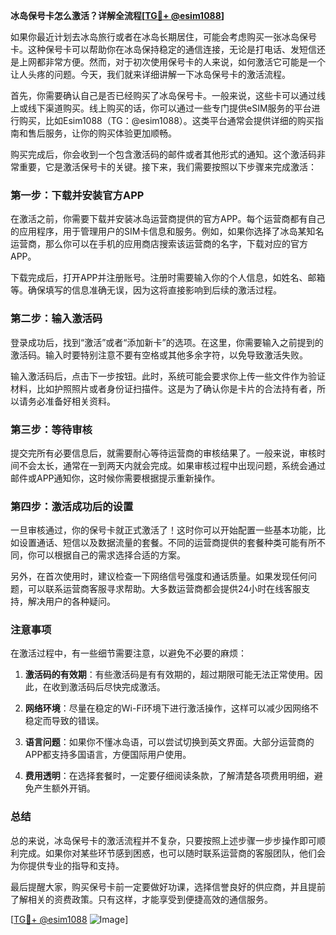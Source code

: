 **冰岛保号卡怎么激活？详解全流程[[TG💪+ @esim1088](https://t.me/s/esim1088)]**

如果你最近计划去冰岛旅行或者在冰岛长期居住，可能会考虑购买一张冰岛保号卡。这种保号卡可以帮助你在冰岛保持稳定的通信连接，无论是打电话、发短信还是上网都非常方便。然而，对于初次使用保号卡的人来说，如何激活它可能是一个让人头疼的问题。今天，我们就来详细讲解一下冰岛保号卡的激活流程。

首先，你需要确认自己是否已经购买了冰岛保号卡。一般来说，这些卡可以通过线上或线下渠道购买。线上购买的话，你可以通过一些专门提供eSIM服务的平台进行购买，比如Esim1088（TG：@esim1088）。这类平台通常会提供详细的购买指南和售后服务，让你的购买体验更加顺畅。

购买完成后，你会收到一个包含激活码的邮件或者其他形式的通知。这个激活码非常重要，它是激活保号卡的关键。接下来，我们需要按照以下步骤来完成激活：

### 第一步：下载并安装官方APP

在激活之前，你需要下载并安装冰岛运营商提供的官方APP。每个运营商都有自己的应用程序，用于管理用户的SIM卡信息和服务。例如，如果你选择了冰岛某知名运营商，那么你可以在手机的应用商店搜索该运营商的名字，下载对应的官方APP。

下载完成后，打开APP并注册账号。注册时需要输入你的个人信息，如姓名、邮箱等。确保填写的信息准确无误，因为这将直接影响到后续的激活过程。

### 第二步：输入激活码

登录成功后，找到“激活”或者“添加新卡”的选项。在这里，你需要输入之前提到的激活码。输入时要特别注意不要有空格或其他多余字符，以免导致激活失败。

输入激活码后，点击下一步按钮。此时，系统可能会要求你上传一些文件作为验证材料，比如护照照片或者身份证扫描件。这是为了确认你是卡片的合法持有者，所以请务必准备好相关资料。

### 第三步：等待审核

提交完所有必要信息后，就需要耐心等待运营商的审核结果了。一般来说，审核时间不会太长，通常在一到两天内就会完成。如果审核过程中出现问题，系统会通过邮件或APP通知你，这时候你需要根据提示重新操作。

### 第四步：激活成功后的设置

一旦审核通过，你的保号卡就正式激活了！这时你可以开始配置一些基本功能，比如设置通话、短信以及数据流量的套餐。不同的运营商提供的套餐种类可能有所不同，你可以根据自己的需求选择合适的方案。

另外，在首次使用时，建议检查一下网络信号强度和通话质量。如果发现任何问题，可以联系运营商客服寻求帮助。大多数运营商都会提供24小时在线客服支持，解决用户的各种疑问。

### 注意事项

在激活过程中，有一些细节需要注意，以避免不必要的麻烦：

1. **激活码的有效期**：有些激活码是有有效期的，超过期限可能无法正常使用。因此，在收到激活码后尽快完成激活。
   
2. **网络环境**：尽量在稳定的Wi-Fi环境下进行激活操作，这样可以减少因网络不稳定而导致的错误。

3. **语言问题**：如果你不懂冰岛语，可以尝试切换到英文界面。大部分运营商的APP都支持多国语言，方便国际用户使用。

4. **费用透明**：在选择套餐时，一定要仔细阅读条款，了解清楚各项费用明细，避免产生额外开销。

### 总结

总的来说，冰岛保号卡的激活流程并不复杂，只要按照上述步骤一步步操作即可顺利完成。如果你对某些环节感到困惑，也可以随时联系运营商的客服团队，他们会为你提供专业的指导和支持。

最后提醒大家，购买保号卡前一定要做好功课，选择信誉良好的供应商，并且提前了解相关的资费政策。只有这样，才能享受到便捷高效的通信服务。

[[TG💪+ @esim1088](https://t.me/s/esim1088) ![Image](https://i.postimg.cc/4NQfJmqS/Snipaste-2025-05-13-00-14-12.png)]